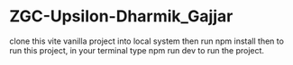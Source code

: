 # ZGC-Upsilon-Dharmik_Gajjar

clone this vite vanilla project into local system then run npm install
then to run this project, in your terminal type npm run dev to run the project.
